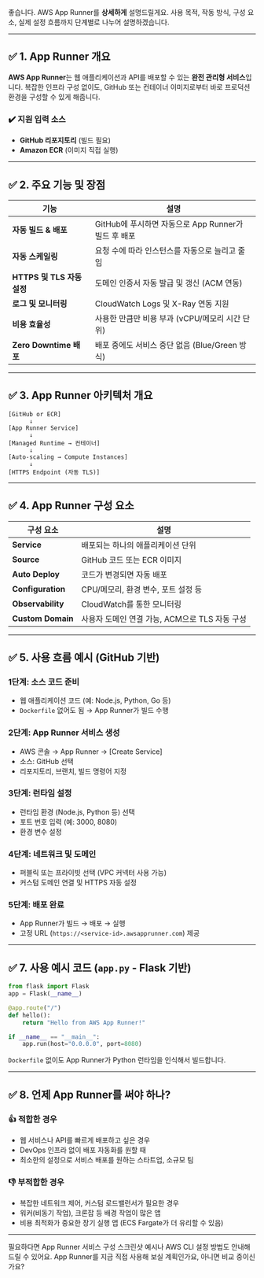 좋습니다. AWS App Runner를 **상세하게** 설명드릴게요. 사용 목적, 작동 방식, 구성 요소, 실제 설정 흐름까지 단계별로 나누어 설명하겠습니다.

---

## ✅ 1. App Runner 개요

**AWS App Runner**는 웹 애플리케이션과 API를 배포할 수 있는 **완전 관리형 서비스**입니다. 복잡한 인프라 구성 없이도, GitHub 또는 컨테이너 이미지로부터 바로 프로덕션 환경을 구성할 수 있게 해줍니다.

### ✔️ 지원 입력 소스

* **GitHub 리포지토리** (빌드 필요)
* **Amazon ECR** (이미지 직접 실행)

---

## ✅ 2. 주요 기능 및 장점

| 기능                    | 설명                                    |
| --------------------- | ------------------------------------- |
| **자동 빌드 & 배포**        | GitHub에 푸시하면 자동으로 App Runner가 빌드 후 배포 |
| **자동 스케일링**           | 요청 수에 따라 인스턴스를 자동으로 늘리고 줄임            |
| **HTTPS 및 TLS 자동 설정** | 도메인 인증서 자동 발급 및 갱신 (ACM 연동)           |
| **로그 및 모니터링**         | CloudWatch Logs 및 X-Ray 연동 지원         |
| **비용 효율성**            | 사용한 만큼만 비용 부과 (vCPU/메모리 시간 단위)        |
| **Zero Downtime 배포**  | 배포 중에도 서비스 중단 없음 (Blue/Green 방식)      |

---

## ✅ 3. App Runner 아키텍처 개요

```
[GitHub or ECR]
      ↓
[App Runner Service]
      ↓
[Managed Runtime → 컨테이너]
      ↓
[Auto-scaling → Compute Instances]
      ↓
[HTTPS Endpoint (자동 TLS)]
```

---

## ✅ 4. App Runner 구성 요소

| 구성 요소             | 설명                             |
| ----------------- | ------------------------------ |
| **Service**       | 배포되는 하나의 애플리케이션 단위             |
| **Source**        | GitHub 코드 또는 ECR 이미지           |
| **Auto Deploy**   | 코드가 변경되면 자동 배포                 |
| **Configuration** | CPU/메모리, 환경 변수, 포트 설정 등        |
| **Observability** | CloudWatch를 통한 모니터링            |
| **Custom Domain** | 사용자 도메인 연결 가능, ACM으로 TLS 자동 구성 |

---

## ✅ 5. 사용 흐름 예시 (GitHub 기반)

### 1단계: 소스 코드 준비

* 웹 애플리케이션 코드 (예: Node.js, Python, Go 등)
* `Dockerfile` 없어도 됨 → App Runner가 빌드 수행

### 2단계: App Runner 서비스 생성

* AWS 콘솔 → App Runner → \[Create Service]
* 소스: GitHub 선택
* 리포지토리, 브랜치, 빌드 명령어 지정

### 3단계: 런타임 설정

* 런타임 환경 (Node.js, Python 등) 선택
* 포트 번호 입력 (예: 3000, 8080)
* 환경 변수 설정

### 4단계: 네트워크 및 도메인

* 퍼블릭 또는 프라이빗 선택 (VPC 커넥터 사용 가능)
* 커스텀 도메인 연결 및 HTTPS 자동 설정

### 5단계: 배포 완료

* App Runner가 빌드 → 배포 → 실행
* 고정 URL (`https://<service-id>.awsapprunner.com`) 제공

---

## ✅ 7. 사용 예시 코드 (`app.py` - Flask 기반)

```python
from flask import Flask
app = Flask(__name__)

@app.route("/")
def hello():
    return "Hello from AWS App Runner!"

if __name__ == "__main__":
    app.run(host="0.0.0.0", port=8080)
```

`Dockerfile` 없이도 App Runner가 Python 런타임을 인식해서 빌드합니다.

---

## ✅ 8. 언제 App Runner를 써야 하나?

### 👍 적합한 경우

* 웹 서비스나 API를 빠르게 배포하고 싶은 경우
* DevOps 인프라 없이 배포 자동화를 원할 때
* 최소한의 설정으로 서비스 배포를 원하는 스타트업, 소규모 팀

### 👎 부적합한 경우

* 복잡한 네트워크 제어, 커스텀 로드밸런서가 필요한 경우
* 워커(비동기 작업), 크론잡 등 배경 작업이 많은 앱
* 비용 최적화가 중요한 장기 실행 앱 (ECS Fargate가 더 유리할 수 있음)

---

필요하다면 App Runner 서비스 구성 스크린샷 예시나 AWS CLI 설정 방법도 안내해드릴 수 있어요.
App Runner를 지금 직접 사용해 보실 계획인가요, 아니면 비교 중이신가요?
